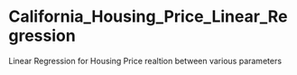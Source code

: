 # California_Housing_Price_Linear_Regression
Linear Regression for Housing Price realtion between various parameters

